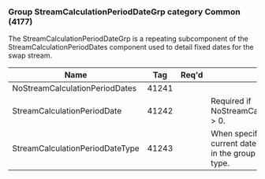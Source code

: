 ### Group StreamCalculationPeriodDateGrp category Common (4177)

The StreamCalculationPeriodDateGrp is a repeating subcomponent of the StreamCalculationPeriodDates component used to detail fixed dates for the swap stream.

| Name                            | Tag   | Req'd | Documentation                                                                                                                     |
|---------------------------------|-------|----------|-------------------------------------------------------------------------------------------------------------------------------|
| NoStreamCalculationPeriodDates  | 41241 |       |                                                                                                                                |
| StreamCalculationPeriodDate     | 41242 |       | Required if NoStreamCalculationPeriodDates(41241) > 0.                                                                            |
| StreamCalculationPeriodDateType | 41243 |       | When specified it applies not only to the current date but to all subsequent dates in the group until overridden with a new type. |

